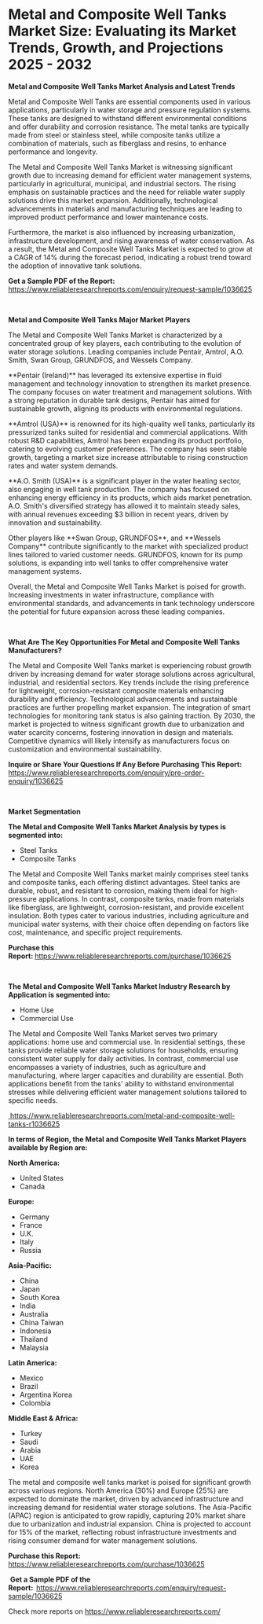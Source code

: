 <p><h1>Metal and Composite Well Tanks Market Size: Evaluating its Market Trends, Growth, and Projections 2025 - 2032</h1></p><p><strong>Metal and Composite Well Tanks Market Analysis and Latest Trends</strong></p>
<p><p>Metal and Composite Well Tanks are essential components used in various applications, particularly in water storage and pressure regulation systems. These tanks are designed to withstand different environmental conditions and offer durability and corrosion resistance. The metal tanks are typically made from steel or stainless steel, while composite tanks utilize a combination of materials, such as fiberglass and resins, to enhance performance and longevity.</p><p>The Metal and Composite Well Tanks Market is witnessing significant growth due to increasing demand for efficient water management systems, particularly in agricultural, municipal, and industrial sectors. The rising emphasis on sustainable practices and the need for reliable water supply solutions drive this market expansion. Additionally, technological advancements in materials and manufacturing techniques are leading to improved product performance and lower maintenance costs.</p><p>Furthermore, the market is also influenced by increasing urbanization, infrastructure development, and rising awareness of water conservation. As a result, the Metal and Composite Well Tanks Market is expected to grow at a CAGR of 14% during the forecast period, indicating a robust trend toward the adoption of innovative tank solutions.</p></p>
<p><strong>Get a Sample PDF of the Report:&nbsp;</strong> <a href="https://www.reliableresearchreports.com/enquiry/request-sample/1036625?utm_campaign=3319&utm_medium=2&utm_source=Github&utm_content=ia&utm_term=21032025&utm_id=metal-and-composite-well-tanks">https://www.reliableresearchreports.com/enquiry/request-sample/1036625</a></p>
<p>&nbsp;</p>
<p><strong>Metal and Composite Well Tanks Major Market Players</strong></p>
<p><p>The Metal and Composite Well Tanks Market is characterized by a concentrated group of key players, each contributing to the evolution of water storage solutions. Leading companies include Pentair, Amtrol, A.O. Smith, Swan Group, GRUNDFOS, and Wessels Company.</p><p>**Pentair (Ireland)** has leveraged its extensive expertise in fluid management and technology innovation to strengthen its market presence. The company focuses on water treatment and management solutions. With a strong reputation in durable tank designs, Pentair has aimed for sustainable growth, aligning its products with environmental regulations.</p><p>**Amtrol (USA)** is renowned for its high-quality well tanks, particularly its pressurized tanks suited for residential and commercial applications. With robust R&D capabilities, Amtrol has been expanding its product portfolio, catering to evolving customer preferences. The company has seen stable growth, targeting a market size increase attributable to rising construction rates and water system demands.</p><p>**A.O. Smith (USA)** is a significant player in the water heating sector, also engaging in well tank production. The company has focused on enhancing energy efficiency in its products, which aids market penetration. A.O. Smith's diversified strategy has allowed it to maintain steady sales, with annual revenues exceeding $3 billion in recent years, driven by innovation and sustainability.</p><p>Other players like **Swan Group, GRUNDFOS**, and **Wessels Company** contribute significantly to the market with specialized product lines tailored to varied customer needs. GRUNDFOS, known for its pump solutions, is expanding into well tanks to offer comprehensive water management systems. </p><p>Overall, the Metal and Composite Well Tanks Market is poised for growth. Increasing investments in water infrastructure, compliance with environmental standards, and advancements in tank technology underscore the potential for future expansion across these leading companies.</p></p>
<p>&nbsp;</p>
<p><strong>What Are The Key Opportunities For Metal and Composite Well Tanks Manufacturers?</strong></p>
<p><p>The Metal and Composite Well Tanks market is experiencing robust growth driven by increasing demand for water storage solutions across agricultural, industrial, and residential sectors. Key trends include the rising preference for lightweight, corrosion-resistant composite materials enhancing durability and efficiency. Technological advancements and sustainable practices are further propelling market expansion. The integration of smart technologies for monitoring tank status is also gaining traction. By 2030, the market is projected to witness significant growth due to urbanization and water scarcity concerns, fostering innovation in design and materials. Competitive dynamics will likely intensify as manufacturers focus on customization and environmental sustainability.</p></p>
<p><strong>Inquire or Share Your Questions If Any Before Purchasing This Report:</strong> <a href="https://www.reliableresearchreports.com/enquiry/pre-order-enquiry/1036625?utm_campaign=3319&utm_medium=2&utm_source=Github&utm_content=ia&utm_term=21032025&utm_id=metal-and-composite-well-tanks">https://www.reliableresearchreports.com/enquiry/pre-order-enquiry/1036625</a></p>
<p>&nbsp;</p>
<p><strong>Market Segmentation</strong></p>
<p><strong>The Metal and Composite Well Tanks Market Analysis by types is segmented into:</strong></p>
<p><ul><li>Steel Tanks</li><li>Composite Tanks</li></ul></p>
<p><p>The Metal and Composite Well Tanks market mainly comprises steel tanks and composite tanks, each offering distinct advantages. Steel tanks are durable, robust, and resistant to corrosion, making them ideal for high-pressure applications. In contrast, composite tanks, made from materials like fiberglass, are lightweight, corrosion-resistant, and provide excellent insulation. Both types cater to various industries, including agriculture and municipal water systems, with their choice often depending on factors like cost, maintenance, and specific project requirements.</p></p>
<p><strong>Purchase this Report:&nbsp;</strong><a href="https://www.reliableresearchreports.com/purchase/1036625?utm_campaign=3319&utm_medium=2&utm_source=Github&utm_content=ia&utm_term=21032025&utm_id=metal-and-composite-well-tanks">https://www.reliableresearchreports.com/purchase/1036625</a></p>
<p>&nbsp;</p>
<p><strong>The Metal and Composite Well Tanks Market Industry Research by Application is segmented into:</strong></p>
<p><ul><li>Home Use</li><li>Commercial Use</li></ul></p>
<p><p>The Metal and Composite Well Tanks Market serves two primary applications: home use and commercial use. In residential settings, these tanks provide reliable water storage solutions for households, ensuring consistent water supply for daily activities. In contrast, commercial use encompasses a variety of industries, such as agriculture and manufacturing, where larger capacities and durability are essential. Both applications benefit from the tanks' ability to withstand environmental stresses while delivering efficient water management solutions tailored to specific needs.</p></p>
<p><a href="https://www.reliableresearchreports.com/metal-and-composite-well-tanks-r1036625?utm_campaign=3319&utm_medium=2&utm_source=Github&utm_content=ia&utm_term=21032025&utm_id=metal-and-composite-well-tanks">&nbsp;https://www.reliableresearchreports.com/metal-and-composite-well-tanks-r1036625</a></p>
<p><strong>In terms of Region, the Metal and Composite Well Tanks Market Players available by Region are:</strong></p>
<p>
    <p> <strong> North America: </strong>
        <ul>
            <li>United States</li>
            <li>Canada</li>
        </ul>
        </p> 
    <p> <strong> Europe: </strong>
        <ul>
            <li>Germany</li>
            <li>France</li>
            <li>U.K.</li>
            <li>Italy</li>
            <li>Russia</li>
        </ul>
        </p> 
    <p> <strong> Asia-Pacific: </strong>
        <ul>
            <li>China</li>
            <li>Japan</li>
            <li>South Korea</li>
            <li>India</li>
            <li>Australia</li>
            <li>China Taiwan</li>
            <li>Indonesia</li>
            <li>Thailand</li>
            <li>Malaysia</li>
        </ul>
        </p> 
    <p> <strong> Latin America: </strong>
        <ul>
            <li>Mexico</li>
            <li>Brazil</li>
            <li>Argentina Korea</li>
            <li>Colombia</li>
        </ul>
        </p> 
    <p> <strong> Middle East & Africa: </strong>
        <ul>
            <li>Turkey</li>
            <li>Saudi</li>
            <li>Arabia</li>
            <li>UAE</li>
            <li>Korea</li>
        </ul>
    </p>
    </p>
<p><p>The metal and composite well tanks market is poised for significant growth across various regions. North America (30%) and Europe (25%) are expected to dominate the market, driven by advanced infrastructure and increasing demand for residential water storage solutions. The Asia-Pacific (APAC) region is anticipated to grow rapidly, capturing 20% market share due to urbanization and industrial expansion. China is projected to account for 15% of the market, reflecting robust infrastructure investments and rising consumer demand for water management solutions.</p></p>
<p><strong>Purchase this Report: </strong><a href="https://www.reliableresearchreports.com/purchase/1036625?utm_campaign=3319&utm_medium=2&utm_source=Github&utm_content=ia&utm_term=21032025&utm_id=metal-and-composite-well-tanks">https://www.reliableresearchreports.com/purchase/1036625</a></p>
<p>&nbsp;<strong>Get a Sample PDF of the Report:&nbsp;&nbsp;</strong><a href="https://www.reliableresearchreports.com/enquiry/request-sample/1036625?utm_campaign=3319&utm_medium=2&utm_source=Github&utm_content=ia&utm_term=21032025&utm_id=metal-and-composite-well-tanks">https://www.reliableresearchreports.com/enquiry/request-sample/1036625</a></p>
<p><strong></strong></p>
<p>Check more reports on <a href="https://www.reliableresearchreports.com/?utm_campaign=3319&utm_medium=2&utm_source=Github&utm_content=ia&utm_term=21032025&utm_id=metal-and-composite-well-tanks">https://www.reliableresearchreports.com/</a></p>